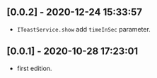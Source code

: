 ## [0.0.2] - 2020-12-24 15:33:57

* `IToastService.show` add `timeInSec` parameter.

## [0.0.1] - 2020-10-28 17:23:01

* first edition.
